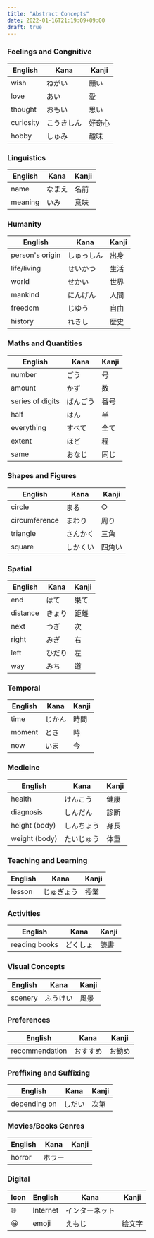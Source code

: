 ```yaml
---
title: "Abstract Concepts"
date: 2022-01-16T21:19:09+09:00
draft: true
---
```

### Feelings and Congnitive
| English   | Kana       | Kanji  |
|-----------|------------|--------|
| wish      | ねがい     | 願い   |
| love      | あい       | 愛     |
| thought   | おもい     | 思い   |
| curiosity | こうきしん | 好奇心 |
| hobby     | しゅみ     | 趣味   |

### Linguistics
| English | Kana   | Kanji |
|---------|--------|-------|
| name    | なまえ | 名前  |
| meaning | いみ   | 意味  |

### Humanity
| English         | Kana       | Kanji |
|-----------------|------------|-------|
| person's origin | しゅっしん | 出身  |
| life/living     | せいかつ   | 生活  |
| world           | せかい     | 世界  |
| mankind         | にんげん   | 人間  |
| freedom         | じゆう     | 自由  |
| history         | れきし     | 歴史  |

### Maths and Quantities
| English          | Kana     | Kanji |
|------------------|----------|-------|
| number           | ごう     | 号    |
| amount           | かず     | 数    |
| series of digits | ばんごう | 番号  |
| half             | はん     | 半    |
| everything       | すべて   | 全て  |
| extent           | ほど     | 程    |
| same             | おなじ   | 同じ  |

### Shapes and Figures
| English       | Kana     | Kanji  |
|---------------|----------|--------|
| circle        | まる     | ○     |
| circumference | まわり   | 周り   |
| triangle      | さんかく | 三角   |
| square        | しかくい | 四角い |

### Spatial
| English  | Kana   | Kanji |
|----------|--------|-------|
| end      | はて   | 果て  |
| distance | きょり | 距離  |
| next     | つぎ   | 次    |
| right    | みぎ   | 右    |
| left     | ひだり | 左    |
| way      | みち   | 道    |

### Temporal
| English | Kana   | Kanji |
|---------|--------|-------|
| time    | じかん | 時間  |
| moment  | とき   | 時    |
| now     | いま   | 今    |

### Medicine
| English       | Kana       | Kanji |
|---------------|------------|-------|
| health        | けんこう   | 健康  |
| diagnosis     | しんだん   | 診断  |
| height (body) | しんちょう | 身長  |
| weight (body) | たいじゅう | 体重  |

### Teaching and Learning
| English | Kana       | Kanji |
|---------|------------|-------|
| lesson  | じゅぎょう | 授業  |

### Activities
| English       | Kana     | Kanji |
|---------------|----------|-------|
| reading books | どくしょ | 読書  |

### Visual Concepts
| English | Kana     | Kanji |
|---------|----------|-------|
| scenery | ふうけい | 風景  | 

### Preferences
| English        | Kana     | Kanji  |
|----------------|----------|--------|
| recommendation | おすすめ | お勧め |

### Preffixing and Suffixing
| English      | Kana   | Kanji |
|--------------|--------|-------|
| depending on | しだい | 次第  |

### Movies/Books Genres
| English | Kana   | Kanji |
|---------|--------|-------|
| horror  | ホラー |       |

### Digital
| Icon | English  | Kana           | Kanji  |
|------|----------|----------------|--------|
| 🌐   | Internet | インターネット |        |
| 😀   | emoji    | えもじ         | 絵文字 |
